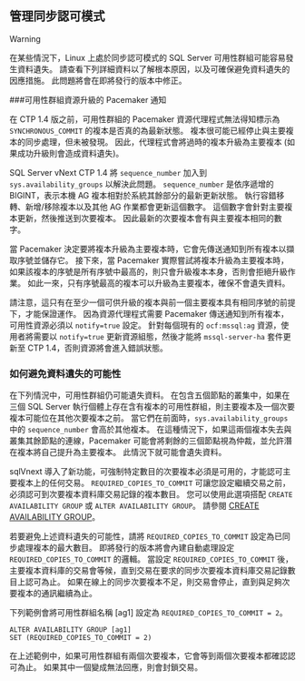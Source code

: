 ## <a name="managing-synchronous-commit-mode"></a>管理同步認可模式

>[!WARNING]
>在某些情況下，Linux 上處於同步認可模式的 SQL Server 可用性群組可能容易發生資料遺失。 請查看下列詳細資料以了解根本原因，以及可確保避免資料遺失的因應措施。 此問題將會在即將發行的版本中修正。

###<a name="pacemaker-notification-for-availability-group-resource-promotion"></a>可用性群組資源升級的 Pacemaker 通知

在 CTP 1.4 版之前，可用性群組的 Pacemaker 資源代理程式無法得知標示為 `SYNCHRONOUS_COMMIT` 的複本是否真的為最新狀態。 複本很可能已經停止與主要複本的同步處理，但未被發現。 因此，代理程式會將過時的複本升級為主要複本 (如果成功升級則會造成資料遺失)。 

SQL Server vNext CTP 1.4 將 `sequence_number` 加入到 `sys.availability_groups` 以解決此問題。 `sequence_number` 是依序遞增的 BIGINT，表示本機 AG 複本相對於系統其餘部分的最新更新狀態。 執行容錯移轉、新增/移除複本以及其他 AG 作業都會更新這個數字。 這個數字會針對主要複本更新，然後推送到次要複本。 因此最新的次要複本會有與主要複本相同的數字。

當 Pacemaker 決定要將複本升級為主要複本時，它會先傳送通知到所有複本以擷取序號並儲存它。 接下來，當 Pacemaker 實際嘗試將複本升級為主要複本時，如果該複本的序號是所有序號中最高的，則只會升級複本本身，否則會拒絕升級作業。 如此一來，只有序號最高的複本可以升級為主要複本，確保不會遺失資料。

請注意，這只有在至少一個可供升級的複本與前一個主要複本具有相同序號的前提下，才能保證運作。 因為資源代理程式需要 Pacemaker 傳送通知到所有複本，可用性資源必須以 `notify=true` 設定。 針對每個現有的 `ocf:mssql:ag` 資源，使用者將需要以 `notify=true` 更新資源組態，然後才能將 `mssql-server-ha` 套件更新至 CTP 1.4，否則資源將會進入錯誤狀態。 

### <a name="how-to-avoid-potential-for-data-loss"></a>如何避免資料遺失的可能性 

在下列情況中，可用性群組仍可能遺失資料。 在包含五個節點的叢集中，如果在三個 SQL Server 執行個體上存在含有複本的可用性群組，則主要複本及一個次要複本可能位在其他次要複本之前。 當它們在前面時，`sys.availability_groups` 中的 `sequence_number` 會高於其他複本。 在這種情況下，如果這兩個複本失去與叢集其餘節點的連線，Pacemaker 可能會將剩餘的三個節點視為仲裁，並允許潛在複本將自己提升為主要複本。 此情況下就可能會遺失資料。

sqlVnext 導入了新功能，可強制特定數目的次要複本必須是可用的，才能認可主要複本上的任何交易。 `REQUIRED_COPIES_TO_COMMIT` 可讓您設定繼續交易之前，必須認可到次要複本資料庫交易記錄的複本數目。 您可以使用此選項搭配 `CREATE AVAILABILITY GROUP` 或 `ALTER AVAILABILITY GROUP`。 請參閱 [CREATE AVAILABILITY GROUP](http://msdn.microsoft.com/library/ff878399.aspx)。

若要避免上述資料遺失的可能性，請將 `REQUIRED_COPIES_TO_COMMIT` 設定為已同步處理複本的最大數目。 即將發行的版本將會內建自動處理設定 `REQUIRED_COPIES_TO_COMMIT` 的邏輯。
當設定 `REQUIRED_COPIES_TO_COMMIT` 後，主要複本資料庫的交易會等候，直到交易在要求的同步次要複本資料庫交易記錄數目上認可為止。 如果在線上的同步次要複本不足，則交易會停止，直到與足夠次要複本的通訊繼續為止。

下列範例會將可用性群組名稱 [ag1] 設定為 `REQUIRED_COPIES_TO_COMMIT = 2`。 

```Transact-SQL
ALTER AVAILABILITY GROUP [ag1]
SET (REQUIRED_COPIES_TO_COMMIT = 2)
```

在上述範例中，如果可用性群組有兩個次要複本，它會等到兩個次要複本都確認認可為止。 如果其中一個變成無法回應，則會封鎖交易。
